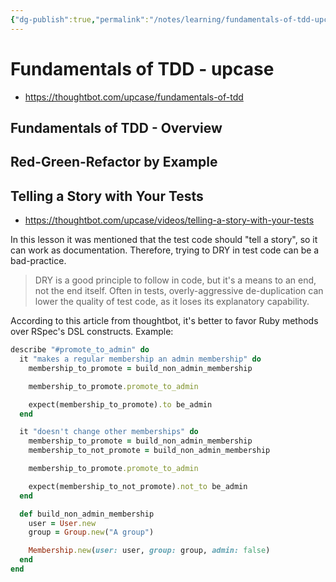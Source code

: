 ```yaml
---
{"dg-publish":true,"permalink":"/notes/learning/fundamentals-of-tdd-upcase/"}
---
```


# Fundamentals of TDD - upcase

- <https://thoughtbot.com/upcase/fundamentals-of-tdd>

## Fundamentals of TDD - Overview


## Red-Green-Refactor by Example


## Telling a Story with Your Tests

- <https://thoughtbot.com/upcase/videos/telling-a-story-with-your-tests>

In this lesson it was mentioned that the test code should "tell a story", so it can work as documentation. Therefore, trying to DRY in test code can be a bad-practice.

> DRY is a good principle to follow in code, but it's a means to an end, not the end itself. Often in tests, overly-aggressive de-duplication can lower the quality of test code, as it loses its explanatory capability.

According to this article from thoughtbot, it's better to favor Ruby methods over RSpec's DSL constructs. Example:

```ruby
describe "#promote_to_admin" do
  it "makes a regular membership an admin membership" do
    membership_to_promote = build_non_admin_membership

    membership_to_promote.promote_to_admin

    expect(membership_to_promote).to be_admin
  end

  it "doesn't change other memberships" do
    membership_to_promote = build_non_admin_membership
    membership_to_not_promote = build_non_admin_membership

    membership_to_promote.promote_to_admin

    expect(membership_to_not_promote).not_to be_admin
  end

  def build_non_admin_membership
    user = User.new
    group = Group.new("A group")

    Membership.new(user: user, group: group, admin: false)
  end
end
```

